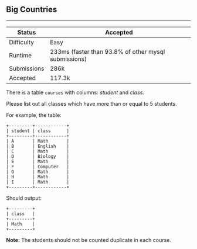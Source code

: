 ## Big Countries
---------
| Status | Accepted |
| --- | --- |
| Difficulty | Easy |
| Runtime | 233ms (faster than 93.8% of other mysql submissions) |
| Submissions | 286k |
| Accepted | 117.3k |

There is a table `courses` with columns: *student* and *class*.

Please list out all classes which have more than or equal to 5 students.

For example, the table:

```
+---------+------------+
| student | class      |
+---------+------------+
| A       | Math       |
| B       | English    |
| C       | Math       |
| D       | Biology    |
| E       | Math       |
| F       | Computer   |
| G       | Math       |
| H       | Math       |
| I       | Math       |
+---------+------------+
```
Should output:

```
+---------+
| class   |
+---------+
| Math    |
+---------+
```

**Note:**
The students should not be counted duplicate in each course.
